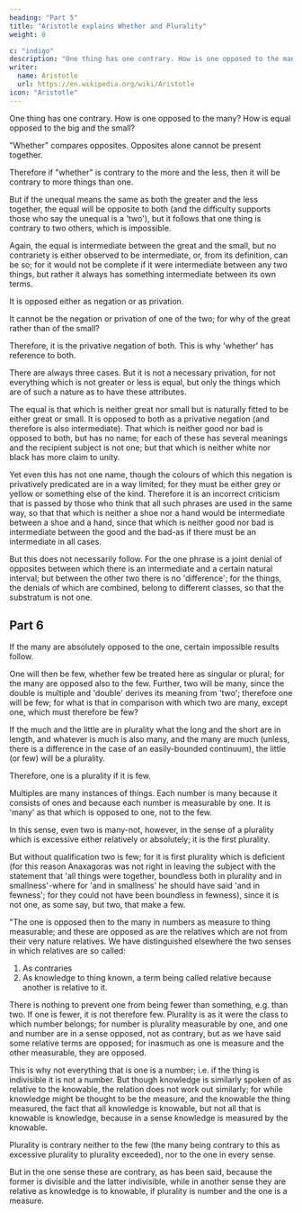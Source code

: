 ```yaml
---
heading: "Part 5"
title: "Aristotle explains Whether and Plurality"
weight: 8

c: "indigo"
description: "One thing has one contrary. How is one opposed to the many? How is equal opposed to the big and the small?"
writer:
  name: Aristotle 
  url: https://en.wikipedia.org/wiki/Aristotle
icon: "Aristotle"
---
```




One thing has one contrary. How is one opposed to the many? How is equal opposed to the big and the small?

<!-- If we used the word 'whether' only in an antithesis such as 'whether it is white or black', or 'whether it is white or not white' (we do not ask 'whether it is a man or white'), unless we are proceeding on a prior assumption and asking something such as 'whether it was Cleon or Socrates that came' as this is not a necessary disjunction in any class of things.  -->

"Whether" compares opposites. <!-- Yet even this is an extension from the case of opposites. --> Opposites alone cannot be present together. 

<!-- We assume this incompatibility here too in asking which of the two came. If they might both have come, the question would have been absurd; but if they might, even so this falls just as much into an antithesis, that of the 'one or many', i.e. 'whether both came or one of the two' -->

<!-- If the question 'whether' is always concerned with opposites, and we can ask 'whether it is greater or less or equal', what is the opposition of the equal to the other two? It is not contrary either to one alone or to both; for why should it be contrary to the greater rather than to the less? Further, the equal is contrary to the unequal.  -->

Therefore if "whether" is contrary to the more and the less, then it will be contrary to more things than one. 

But if the unequal means the same as both the greater and the less together, the equal will be opposite to both (and the difficulty supports those who say the unequal is a 'two'), but it follows that one thing is contrary to two others, which is impossible. 

Again, the equal is intermediate between the great and the small, but no contrariety is either observed to be intermediate, or, from its definition, can be so; for it would not be complete if it were intermediate between any two things, but rather it always has something intermediate between its own terms.

It is opposed either as negation or as privation. 

It cannot be the negation or privation of one of the two; for why of the great rather than of the small? 

Therefore, it is the privative negation of both. This is why 'whether' has reference to both.<!-- , not to one of the two (e.g. 'whether it is greater or equal' or 'whether it is equal or less'); --> 

There are always three cases. But it is not a necessary privation, for not everything which is not greater or less is equal, but only the things which are of such a nature as to have these attributes.

The equal is that which is neither great nor small but is naturally fitted to be either great or small. It is opposed to both as a privative negation (and therefore is also intermediate). That which is neither good nor bad is opposed to both, but has no name; for each of these has several meanings and the recipient subject is not one; but that which is neither white nor black has more claim to unity. 

Yet even this has not one name, though the colours of which this negation is privatively predicated are in a way limited; for they must be either grey or yellow or something else of the kind. Therefore it is an incorrect criticism that is passed by those who think that all such phrases are used in the same way, so that that which is neither a shoe nor a hand would be intermediate between a shoe and a hand, since that which is neither good nor bad is intermediate between the good and the bad-as if there must be an intermediate in all cases. 

But this does not necessarily follow. For the one phrase is a joint denial of opposites between which there is an intermediate and a certain natural interval; but between the other two there is no 'difference'; for the things, the denials of which are combined, belong to different classes, so that the substratum is not one.


## Part 6

If the many are absolutely opposed to the one, certain impossible results follow. 

One will then be few, whether few be treated here as singular or plural; for the many are opposed also to the few. Further, two will be many, since the double is multiple and 'double' derives its meaning from 'two'; therefore one will be few; for what is that in comparison with which two are many, except one, which must therefore be few? 

<!-- For there is nothing fewer. Further, --> If the much and the little are in plurality what the long and the short are in length, and whatever is much is also many, and the many are much (unless, there is a difference in the case of an easily-bounded continuum), the little (or few) will be a plurality. 

Therefore, one is a plurality if it is few. <!-- ; and this it must be, if two are many. --> 

<!-- But perhaps, while the 'many' are in a sense said to be also 'much', it is with a difference; e.g. water is much but not many. But 'many' is applied to the things that are divisible; in the one sense it means a plurality which is excessive either absolutely or relatively (while 'few' is similarly a plurality which is deficient), and in another sense it means number, in which sense alone it is opposed to the one. For we say 'one or many', just as if one were to say 'one and ones' or 'white thing and white things', or to compare the things that have been measured with the measure. -->

Multiples are many instances of things. Each number is many because it consists of ones and because each number is measurable by one. It is 'many' as that which is opposed to one, not to the few. 

In this sense, even two is many-not, however, in the sense of a plurality which is excessive either relatively or absolutely; it is the first plurality. 

But without qualification two is few; for it is first plurality which is deficient (for this reason Anaxagoras was not right in leaving the subject with the statement that 'all things were together, boundless both in plurality and in smallness'-where for 'and in smallness' he should have said 'and in fewness'; for they could not have been boundless in fewness), since it is not one, as some say, but two, that make a few.

"The one is opposed then to the many in numbers as measure to thing measurable; and these are opposed as are the relatives which are not from their very nature relatives. We have distinguished elsewhere the two senses in which relatives are so called:

1. As contraries
2. As knowledge to thing known, a term being called relative because another is relative to it. 

There is nothing to prevent one from being fewer than something, e.g. than two. If one is fewer, it is not therefore few. Plurality is as it were the class to which number belongs; for number is plurality measurable by one, and one and number are in a sense opposed, not as contrary, but as we have said some relative terms are opposed; for inasmuch as one is measure and the other measurable, they are opposed. 

This is why not everything that is one is a number; i.e. if the thing is indivisible it is not a number. But though knowledge is similarly spoken of as relative to the knowable, the relation does not work out similarly; for while knowledge might be thought to be the measure, and the knowable the thing measured, the fact that all knowledge is knowable, but not all that is knowable is knowledge, because in a sense knowledge is measured by the knowable.

Plurality is contrary neither to the few (the many being contrary to this as excessive plurality to plurality exceeded), nor to the one in every sense. 

But in the one sense these are contrary, as has been said, because the former is divisible and the latter indivisible, while in another sense they are relative as knowledge is to knowable, if plurality is number and the one is a measure.

